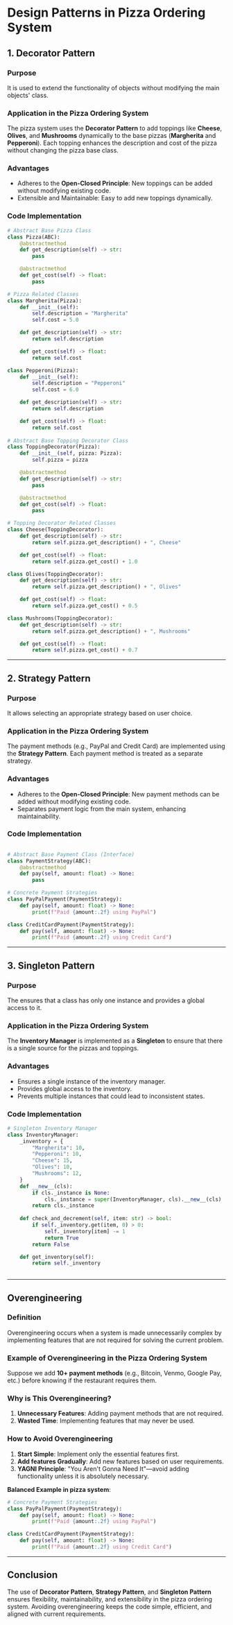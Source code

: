 # **Design Patterns in Pizza Ordering System**

## **1. Decorator Pattern**

### **Purpose**
It is used to extend the functionality of objects without modifying the main objects' class.

### **Application in the Pizza Ordering System**
The pizza system uses the **Decorator Pattern** to add toppings like **Cheese**, **Olives**, and **Mushrooms** dynamically to the base pizzas (**Margherita** and **Pepperoni**). Each topping enhances the description and cost of the pizza without changing the pizza base class.

### **Advantages**
- Adheres to the **Open-Closed Principle**: New toppings can be added without modifying existing code.
- Extensible and Maintainable: Easy to add new toppings dynamically.

### **Code Implementation**
```python
# Abstract Base Pizza Class
class Pizza(ABC):
    @abstractmethod
    def get_description(self) -> str:
        pass

    @abstractmethod
    def get_cost(self) -> float:
        pass

# Pizza Related Classes
class Margherita(Pizza):
    def __init__(self):
        self.description = "Margherita"
        self.cost = 5.0

    def get_description(self) -> str:
        return self.description

    def get_cost(self) -> float:
        return self.cost

class Pepperoni(Pizza):
    def __init__(self):
        self.description = "Pepperoni"
        self.cost = 6.0

    def get_description(self) -> str:
        return self.description

    def get_cost(self) -> float:
        return self.cost
    
# Abstract Base Topping Decorator Class
class ToppingDecorator(Pizza):
    def __init__(self, pizza: Pizza):
        self.pizza = pizza

    @abstractmethod
    def get_description(self) -> str:
        pass

    @abstractmethod
    def get_cost(self) -> float:
        pass

# Topping Decorator Related Classes
class Cheese(ToppingDecorator):
    def get_description(self) -> str:
        return self.pizza.get_description() + ", Cheese"

    def get_cost(self) -> float:
        return self.pizza.get_cost() + 1.0

class Olives(ToppingDecorator):
    def get_description(self) -> str:
        return self.pizza.get_description() + ", Olives"

    def get_cost(self) -> float:
        return self.pizza.get_cost() + 0.5

class Mushrooms(ToppingDecorator):
    def get_description(self) -> str:
        return self.pizza.get_description() + ", Mushrooms"

    def get_cost(self) -> float:
        return self.pizza.get_cost() + 0.7
```



---

## **2. Strategy Pattern**

### **Purpose**
It allows selecting an appropriate strategy based on user choice.

### **Application in the Pizza Ordering System**
The payment methods (e.g., PayPal and Credit Card) are implemented using the **Strategy Pattern**. Each payment method is treated as a separate strategy.

### **Advantages**
- Adheres to the **Open-Closed Principle**: New payment methods can be added without modifying existing code.
- Separates payment logic from the main system, enhancing maintainability.

### **Code Implementation**
```python

# Abstract Base Payment Class (Interface)
class PaymentStrategy(ABC):
    @abstractmethod
    def pay(self, amount: float) -> None:
        pass

# Concrete Payment Strategies
class PayPalPayment(PaymentStrategy):
    def pay(self, amount: float) -> None:
        print(f"Paid {amount:.2f} using PayPal")

class CreditCardPayment(PaymentStrategy):
    def pay(self, amount: float) -> None:
        print(f"Paid {amount:.2f} using Credit Card")
```


---

## **3. Singleton Pattern**

### **Purpose**
The ensures that a class has only one instance and provides a global access to it.

### **Application in the Pizza Ordering System**
The **Inventory Manager** is implemented as a **Singleton** to ensure that there is a single source for the pizzas and toppings.

### **Advantages**
- Ensures a single instance of the inventory manager.
- Provides global access to the inventory.
- Prevents multiple instances that could lead to inconsistent states.

### **Code Implementation**

```python
# Singleton Inventory Manager
class InventoryManager:
    _inventory = {
        "Margherita": 10,
        "Pepperoni": 10,
        "Cheese": 15,
        "Olives": 10,
        "Mushrooms": 12,
    }
    def __new__(cls):
        if cls._instance is None:
            cls._instance = super(InventoryManager, cls).__new__(cls)
        return cls._instance
        
    def check_and_decrement(self, item: str) -> bool:
        if self._inventory.get(item, 0) > 0:
            self._inventory[item] -= 1
            return True
        return False

    def get_inventory(self):
        return self._inventory
    
```


---

## **Overengineering**

### **Definition**
Overengineering occurs when a system is made unnecessarily complex by implementing features that are not required for solving the current problem. 

### **Example of Overengineering in the Pizza Ordering System**
Suppose we add **10+ payment methods** (e.g., Bitcoin, Venmo, Google Pay, etc.) before knowing if the restaurant requires them.

### **Why is This Overengineering?**
1. **Unnecessary Features**: Adding payment methods that are not required.
2. **Wasted Time**: Implementing features that may never be used.

### **How to Avoid Overengineering**
1. **Start Simple**: Implement only the essential features first.
2. **Add features Gradually**: Add new features based on user requirements.
3. **YAGNI Principle**: "You Aren't Gonna Need It"—avoid adding functionality unless it is absolutely necessary.

**Balanced Example in pizza system**:
```python
# Concrete Payment Strategies
class PayPalPayment(PaymentStrategy):
    def pay(self, amount: float) -> None:
        print(f"Paid {amount:.2f} using PayPal")

class CreditCardPayment(PaymentStrategy):
    def pay(self, amount: float) -> None:
        print(f"Paid {amount:.2f} using Credit Card")
```

---

## **Conclusion**
The use of **Decorator Pattern**, **Strategy Pattern**, and **Singleton Pattern** ensures flexibility, maintainability, and extensibility in the pizza ordering system. Avoiding overengineering keeps the code simple, efficient, and aligned with current requirements.
